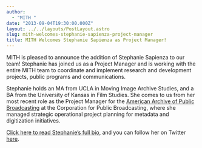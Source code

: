 ```yaml
---
author:
  - "MITH "
date: "2013-09-04T19:30:00.000Z"
layout: ../../layouts/PostLayout.astro
slug: mith-welcomes-stephanie-sapienza-project-manager
title: MITH Welcomes Stephanie Sapienza as Project Manager!
---
```


MITH is pleased to announce the addition of Stephanie Sapienza to our team! Stephanie has joined us as a Project Manager and is working with the entire MITH team to coordinate and implement research and development projects, public programs and communications.

Stephanie holds an MA from UCLA in Moving Image Archive Studies, and a BA from the University of Kansas in Film Studies. She comes to us from her most recent role as the Project Manager for the [American Archive of Public Broadcasting](http://mith.umd.edu/people/person/porter-olsen/ "American Archive of Public Broadcasting") at the Corporation for Public Broadcasting, where she managed strategic operational project planning for metadata and digitization initiatives.

[Click here to read Stephanie’s full bio](http://mith.umd.edu/people/person/stephanie-sapienza/ "Stephanie Sapienza"), and you can follow her on Twitter [here](https://twitter.com/sapienza77).
